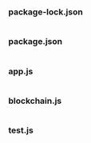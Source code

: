 ### package-lock.json
```

```

### package.json
```

```


### app.js
```

```


### blockchain.js
```

```


### test.js
```

```
